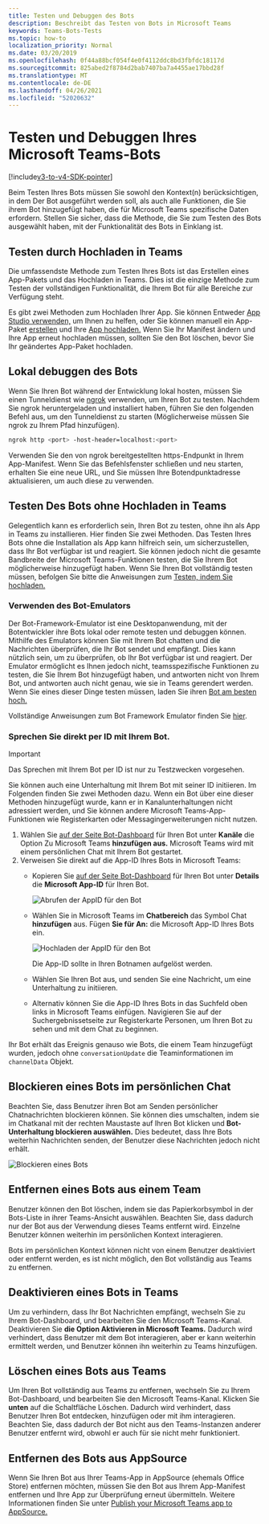```yaml
---
title: Testen und Debuggen des Bots
description: Beschreibt das Testen von Bots in Microsoft Teams
keywords: Teams-Bots-Tests
ms.topic: how-to
localization_priority: Normal
ms.date: 03/20/2019
ms.openlocfilehash: 0f44a88bcf054f4e0f4112ddc8bd3fbfdc18117d
ms.sourcegitcommit: 825abed2f8784d2bab7407ba7a4455ae17bbd28f
ms.translationtype: MT
ms.contentlocale: de-DE
ms.lasthandoff: 04/26/2021
ms.locfileid: "52020632"
---
```

# <a name="test-and-debug-your-microsoft-teams-bot"></a>Testen und Debuggen Ihres Microsoft Teams-Bots

[!include[v3-to-v4-SDK-pointer](~/includes/v3-to-v4-pointer-bots.md)]

Beim Testen Ihres Bots müssen Sie sowohl den Kontext(n) berücksichtigen, in dem Der Bot ausgeführt werden soll, als auch alle Funktionen, die Sie ihrem Bot hinzugefügt haben, die für Microsoft Teams spezifische Daten erfordern. Stellen Sie sicher, dass die Methode, die Sie zum Testen des Bots ausgewählt haben, mit der Funktionalität des Bots in Einklang ist.

## <a name="test-by-uploading-to-teams"></a>Testen durch Hochladen in Teams

Die umfassendste Methode zum Testen Ihres Bots ist das Erstellen eines App-Pakets und das Hochladen in Teams. Dies ist die einzige Methode zum Testen der vollständigen Funktionalität, die Ihrem Bot für alle Bereiche zur Verfügung steht.

Es gibt zwei Methoden zum Hochladen Ihrer App. Sie können Entweder [App Studio verwenden,](~/concepts/build-and-test/app-studio-overview.md) um Ihnen zu helfen, oder Sie können manuell ein App-Paket [erstellen](~/concepts/build-and-test/apps-package.md) und Ihre [App hochladen.](~/concepts/deploy-and-publish/apps-upload.md) Wenn Sie Ihr Manifest ändern und Ihre App [](#deleting-a-bot-from-teams) erneut hochladen müssen, sollten Sie den Bot löschen, bevor Sie Ihr geändertes App-Paket hochladen.

## <a name="debug-your-bot-locally"></a>Lokal debuggen des Bots

Wenn Sie Ihren Bot während der Entwicklung lokal hosten, müssen Sie einen Tunneldienst wie [ngrok](https://ngrok.com/) verwenden, um Ihren Bot zu testen. Nachdem Sie ngrok heruntergeladen und installiert haben, führen Sie den folgenden Befehl aus, um den Tunneldienst zu starten (Möglicherweise müssen Sie ngrok zu Ihrem Pfad hinzufügen).

```bash
ngrok http <port> -host-header=localhost:<port>
```

Verwenden Sie den von ngrok bereitgestellten https-Endpunkt in Ihrem App-Manifest. Wenn Sie das Befehlsfenster schließen und neu starten, erhalten Sie eine neue URL, und Sie müssen Ihre Botendpunktadresse aktualisieren, um auch diese zu verwenden.

## <a name="testing-your-bot-without-uploading-to-teams"></a>Testen Des Bots ohne Hochladen in Teams

Gelegentlich kann es erforderlich sein, Ihren Bot zu testen, ohne ihn als App in Teams zu installieren. Hier finden Sie zwei Methoden. Das Testen Ihres Bots ohne die Installation als App kann hilfreich sein, um sicherzustellen, dass Ihr Bot verfügbar ist und reagiert. Sie können jedoch nicht die gesamte Bandbreite der Microsoft Teams-Funktionen testen, die Sie Ihrem Bot möglicherweise hinzugefügt haben. Wenn Sie Ihren Bot vollständig testen müssen, befolgen Sie bitte die Anweisungen zum [Testen, indem Sie hochladen.](#test-by-uploading-to-teams)

### <a name="use-the-bot-emulator"></a>Verwenden des Bot-Emulators

Der Bot-Framework-Emulator ist eine Desktopanwendung, mit der Botentwickler ihre Bots lokal oder remote testen und debuggen können. Mithilfe des Emulators können Sie mit Ihrem Bot chatten und die Nachrichten überprüfen, die Ihr Bot sendet und empfängt. Dies kann nützlich sein, um zu überprüfen, ob Ihr Bot verfügbar ist und reagiert. Der Emulator ermöglicht es Ihnen jedoch nicht, teamsspezifische Funktionen zu testen, die Sie Ihrem Bot hinzugefügt haben, und antworten nicht von Ihrem Bot, und antworten auch nicht genau, wie sie in Teams gerendert werden. Wenn Sie eines dieser Dinge testen müssen, laden Sie ihren [Bot am besten hoch.](#test-by-uploading-to-teams)

Vollständige Anweisungen zum Bot Framework Emulator finden Sie [hier](/azure/bot-service/bot-service-debug-emulator?view=azure-bot-service-4.0&preserve-view=true).

### <a name="talk-to-your-bot-directly-by-id"></a>Sprechen Sie direkt per ID mit Ihrem Bot.

>[!Important]
>Das Sprechen mit Ihrem Bot per ID ist nur zu Testzwecken vorgesehen.

Sie können auch eine Unterhaltung mit Ihrem Bot mit seiner ID initiieren. Im Folgenden finden Sie zwei Methoden dazu. Wenn ein Bot über eine dieser Methoden hinzugefügt wurde, kann er in Kanalunterhaltungen nicht adressiert werden, und Sie können andere Microsoft Teams-App-Funktionen wie Registerkarten oder Messagingerweiterungen nicht nutzen.

1. Wählen Sie [auf der Seite Bot-Dashboard](https://dev.botframework.com/bots) für Ihren Bot unter **Kanäle** die Option Zu Microsoft Teams **hinzufügen aus.** Microsoft Teams wird mit einem persönlichen Chat mit Ihrem Bot gestartet.
2. Verweisen Sie direkt auf die App-ID Ihres Bots in Microsoft Teams:
   * Kopieren Sie [auf der Seite Bot-Dashboard](https://dev.botframework.com/bots) für Ihren Bot unter **Details** die **Microsoft App-ID** für Ihren Bot.
  
     ![Abrufen der AppID für den Bot](~/assets/images/bots_appid_botframework.png)
  
   * Wählen Sie in Microsoft Teams im **Chatbereich** das Symbol Chat **hinzufügen** aus. Fügen **Sie für An:** die Microsoft App-ID Ihres Bots ein.
  
     ![Hochladen der AppID für den Bot](~/assets/images/bots_uploading.png)

     Die App-ID sollte in Ihren Botnamen aufgelöst werden.

   * Wählen Sie Ihren Bot aus, und senden Sie eine Nachricht, um eine Unterhaltung zu initiieren.
   * Alternativ können Sie die App-ID Ihres Bots in das Suchfeld oben links in Microsoft Teams einfügen. Navigieren Sie auf der Suchergebnissetseite zur Registerkarte Personen, um Ihren Bot zu sehen und mit dem Chat zu beginnen.

Ihr Bot erhält das Ereignis genauso wie Bots, die einem Team hinzugefügt wurden, jedoch ohne `conversationUpdate` die Teaminformationen im `channelData` Objekt.

## <a name="blocking-a-bot-in-personal-chat"></a>Blockieren eines Bots im persönlichen Chat

Beachten Sie, dass Benutzer ihren Bot am Senden persönlicher Chatnachrichten blockieren können. Sie können dies umschalten, indem sie im Chatkanal mit der rechten Maustaste auf Ihren Bot klicken und **Bot-Unterhaltung blockieren auswählen.** Dies bedeutet, dass Ihre Bots weiterhin Nachrichten senden, der Benutzer diese Nachrichten jedoch nicht erhält.

![Blockieren eines Bots](~/assets/images/bots/botdisable.png)

## <a name="removing-a-bot-from-a-team"></a>Entfernen eines Bots aus einem Team

Benutzer können den Bot löschen, indem sie das Papierkorbsymbol in der Bots-Liste in ihrer Teams-Ansicht auswählen. Beachten Sie, dass dadurch nur der Bot aus der Verwendung dieses Teams entfernt wird. Einzelne Benutzer können weiterhin im persönlichen Kontext interagieren.

Bots im persönlichen Kontext können nicht von einem Benutzer deaktiviert oder entfernt werden, es ist nicht möglich, den Bot vollständig aus Teams zu entfernen.

## <a name="disabling-a-bot-in-teams"></a>Deaktivieren eines Bots in Teams

Um zu verhindern, dass Ihr Bot Nachrichten empfängt, wechseln Sie zu Ihrem Bot-Dashboard, und bearbeiten Sie den Microsoft Teams-Kanal. Deaktivieren Sie **die Option Aktivieren in Microsoft Teams.** Dadurch wird verhindert, dass Benutzer mit dem Bot interagieren, aber er kann weiterhin ermittelt werden, und Benutzer können ihn weiterhin zu Teams hinzufügen.

## <a name="deleting-a-bot-from-teams"></a>Löschen eines Bots aus Teams

Um Ihren Bot vollständig aus Teams zu entfernen, wechseln Sie zu Ihrem Bot-Dashboard, und bearbeiten Sie den Microsoft Teams-Kanal. Klicken Sie **unten** auf die Schaltfläche Löschen. Dadurch wird verhindert, dass Benutzer Ihren Bot entdecken, hinzufügen oder mit ihm interagieren. Beachten Sie, dass dadurch der Bot nicht aus den Teams-Instanzen anderer Benutzer entfernt wird, obwohl er auch für sie nicht mehr funktioniert.

## <a name="removing-your-bot-from-appsource"></a>Entfernen des Bots aus AppSource

Wenn Sie Ihren Bot aus Ihrer Teams-App in AppSource (ehemals Office Store) entfernen möchten, müssen Sie den Bot aus Ihrem App-Manifest entfernen und Ihre App zur Überprüfung erneut übermitteln. Weitere Informationen finden Sie unter [Publish your Microsoft Teams app to AppSource.](~/concepts/deploy-and-publish/apps-publish.md)

